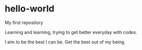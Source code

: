 # hello-world
My first repository

Learning and learning, trying to get better everyday with codes.

I aim to be the best I can be. Get the best out of my being.

